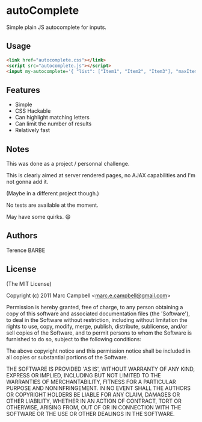 # autoComplete

 Simple plain JS autocomplete for inputs.

## Usage

```html
<link href="autocomplete.css"></link>
<script src="autocomplete.js"></script>
<input my-autocomplete='{ "list": ["Item1", "Item2", "Item3"], "maxItems": 20, "markItems": true }' placeholder="Try typing here"/>
```

## Features

  - Simple
  - CSS Hackable
  - Can highlight matching letters
  - Can limit the number of results
  - Relatively fast

## Notes

This was done as a project / personnal challenge.

This is clearly aimed at server rendered pages, no AJAX capabilities and I'm not gonna add it. 

(Maybe in a different project though.)

No tests are available at the moment.

May have some quirks. :smile:

## Authors

Terence BARBE

## License 

(The MIT License)

Copyright (c) 2011 Marc Campbell &lt;marc.e.campbell@gmail.com&gt;

Permission is hereby granted, free of charge, to any person obtaining
a copy of this software and associated documentation files (the
'Software'), to deal in the Software without restriction, including
without limitation the rights to use, copy, modify, merge, publish,
distribute, sublicense, and/or sell copies of the Software, and to
permit persons to whom the Software is furnished to do so, subject to
the following conditions:

The above copyright notice and this permission notice shall be
included in all copies or substantial portions of the Software.

THE SOFTWARE IS PROVIDED 'AS IS', WITHOUT WARRANTY OF ANY KIND,
EXPRESS OR IMPLIED, INCLUDING BUT NOT LIMITED TO THE WARRANTIES OF
MERCHANTABILITY, FITNESS FOR A PARTICULAR PURPOSE AND NONINFRINGEMENT.
IN NO EVENT SHALL THE AUTHORS OR COPYRIGHT HOLDERS BE LIABLE FOR ANY
CLAIM, DAMAGES OR OTHER LIABILITY, WHETHER IN AN ACTION OF CONTRACT,
TORT OR OTHERWISE, ARISING FROM, OUT OF OR IN CONNECTION WITH THE
SOFTWARE OR THE USE OR OTHER DEALINGS IN THE SOFTWARE.


